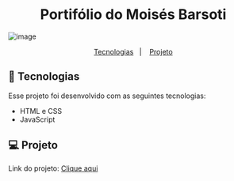 <h1 align="center"> Portifólio do Moisés Barsoti </h1>

![image](https://github.com/moisesBarsoti/Portifolio/assets/146322015/52d8b82e-ab98-407c-ac95-b16cc12bf583)




<p align="center">
  <a href="#-tecnologias">Tecnologias</a>&nbsp;&nbsp;&nbsp;|&nbsp;&nbsp;&nbsp;
  <a href="#-projeto">Projeto</a>

<br>

## 🚀 Tecnologias

Esse projeto foi desenvolvido com as seguintes tecnologias:

- HTML e CSS
- JavaScript

## 💻 Projeto

<p>Link do projeto: <a href="https://moisesbarsoti.github.io/Portifolio/">Clique aqui</a><p>
